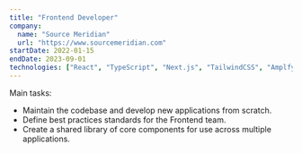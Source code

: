 ```yaml
---
title: "Frontend Developer"
company:
  name: "Source Meridian"
  url: "https://www.sourcemeridian.com"
startDate: 2022-01-15
endDate: 2023-09-01
technologies: ["React", "TypeScript", "Next.js", "TailwindCSS", "Amplfy", "Terraform"]
---
```


Main tasks:

- Maintain the codebase and develop new applications from scratch.
- Define best practices standards for the Frontend team.
- Create a shared library of core components for use across multiple applications.
